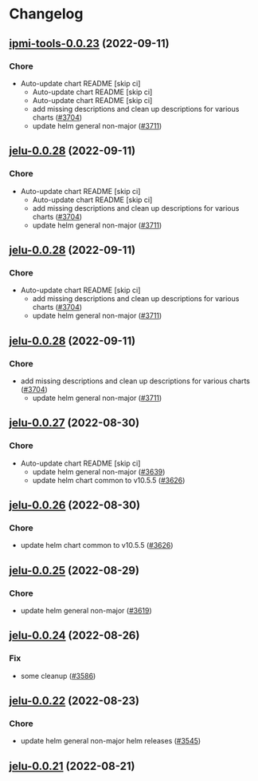 # Changelog



## [ipmi-tools-0.0.23](https://github.com/truecharts/charts/compare/ipmi-tools-0.0.22...ipmi-tools-0.0.23) (2022-09-11)

### Chore

- Auto-update chart README [skip ci]
  - Auto-update chart README [skip ci]
  - Auto-update chart README [skip ci]
  - add missing descriptions and clean up descriptions for various charts ([#3704](https://github.com/truecharts/charts/issues/3704))
  - update helm general non-major ([#3711](https://github.com/truecharts/charts/issues/3711))




## [jelu-0.0.28](https://github.com/truecharts/charts/compare/jelu-0.0.27...jelu-0.0.28) (2022-09-11)

### Chore

- Auto-update chart README [skip ci]
  - Auto-update chart README [skip ci]
  - add missing descriptions and clean up descriptions for various charts ([#3704](https://github.com/truecharts/charts/issues/3704))
  - update helm general non-major ([#3711](https://github.com/truecharts/charts/issues/3711))




## [jelu-0.0.28](https://github.com/truecharts/charts/compare/jelu-0.0.27...jelu-0.0.28) (2022-09-11)

### Chore

- Auto-update chart README [skip ci]
  - add missing descriptions and clean up descriptions for various charts ([#3704](https://github.com/truecharts/charts/issues/3704))
  - update helm general non-major ([#3711](https://github.com/truecharts/charts/issues/3711))




## [jelu-0.0.28](https://github.com/truecharts/charts/compare/jelu-0.0.27...jelu-0.0.28) (2022-09-11)

### Chore

- add missing descriptions and clean up descriptions for various charts ([#3704](https://github.com/truecharts/charts/issues/3704))
  - update helm general non-major ([#3711](https://github.com/truecharts/charts/issues/3711))




## [jelu-0.0.27](https://github.com/truecharts/charts/compare/jelu-0.0.25...jelu-0.0.27) (2022-08-30)

### Chore

- Auto-update chart README [skip ci]
  - update helm general non-major ([#3639](https://github.com/truecharts/charts/issues/3639))
  - update helm chart common to v10.5.5 ([#3626](https://github.com/truecharts/charts/issues/3626))




## [jelu-0.0.26](https://github.com/truecharts/charts/compare/jelu-0.0.25...jelu-0.0.26) (2022-08-30)

### Chore

- update helm chart common to v10.5.5 ([#3626](https://github.com/truecharts/charts/issues/3626))




## [jelu-0.0.25](https://github.com/truecharts/charts/compare/jelu-0.0.24...jelu-0.0.25) (2022-08-29)

### Chore

- update helm general non-major ([#3619](https://github.com/truecharts/charts/issues/3619))




## [jelu-0.0.24](https://github.com/truecharts/charts/compare/jelu-0.0.22...jelu-0.0.24) (2022-08-26)

### Fix

- some cleanup ([#3586](https://github.com/truecharts/charts/issues/3586))




## [jelu-0.0.22](https://github.com/truecharts/charts/compare/jelu-0.0.21...jelu-0.0.22) (2022-08-23)

### Chore

- update helm general non-major helm releases ([#3545](https://github.com/truecharts/charts/issues/3545))




## [jelu-0.0.21](https://github.com/truecharts/charts/compare/jelu-0.0.20...jelu-0.0.21) (2022-08-21)

